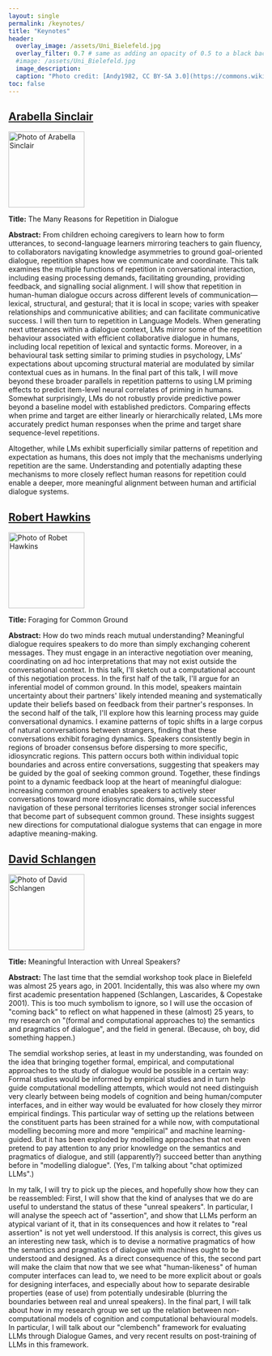 ```yaml
---
layout: single
permalink: /keynotes/
title: "Keynotes"
header:
  overlay_image: /assets/Uni_Bielefeld.jpg
  overlay_filter: 0.7 # same as adding an opacity of 0.5 to a black background
  #image: /assets/Uni_Bielefeld.jpg
  image_description: 
  caption: "Photo credit: [Andy1982, CC BY-SA 3.0](https://commons.wikimedia.org/wiki/File:Uni_Bielefeld.jpg) via Wikimedia Commons"
toc: false
---
```


## [Arabella Sinclair](https://j-anie.github.io)

<img src="https://www.abdn.ac.uk/img/200x200/staffpages/uploads/s03as2/avatar/4A9pvt3VGgw8mLYGK8KFtwlTjkA0DXzGJ63snvy2.jpeg" width="150" alt="Photo of Arabella Sinclair" />

**Title:** The Many Reasons for Repetition in Dialogue

**Abstract:** From children echoing caregivers to learn how to form utterances, to second-language learners mirroring teachers to gain fluency, to collaborators navigating knowledge asymmetries to ground goal-oriented dialogue, repetition shapes how we communicate and coordinate. This talk examines the multiple functions of repetition in conversational interaction, including easing processing demands, facilitating grounding, providing feedback, and signalling social alignment. I will show that repetition in human-human dialogue occurs across different levels of communication—lexical, structural, and gestural; that it is local in scope; varies with speaker relationships and communicative abilities; and can facilitate communicative success. I will then turn to repetition in Language Models. When generating next utterances within a dialogue context, LMs mirror some of the repetition behaviour associated with efficient collaborative dialogue in humans, including local repetition of lexical and syntactic forms. Moreover, in a behavioural task setting similar to priming studies in psychology, LMs’ expectations about upcoming structural material are modulated by similar contextual cues as in humans. In the final part of this talk, I will move beyond these broader parallels in repetition patterns to using LM priming effects to predict item-level neural correlates of priming in humans. Somewhat surprisingly, LMs do not robustly provide predictive power beyond a baseline model with established predictors. Comparing effects when prime and target are either linearly or hierarchically related, LMs more accurately predict human responses when the prime and target share sequence-level repetitions. 

Altogether, while LMs exhibit superficially similar patterns of repetition and expectation as humans, this does not imply that the mechanisms underlying repetition are the same. Understanding and potentially adapting these mechanisms to more closely reflect human reasons for repetition could enable a deeper, more meaningful alignment between human and artificial dialogue systems.


## [Robert Hawkins](https://rdhawkins.com)
<img src="https://rdhawkins.com/wp-content/uploads/2019/12/2efa8952-50ee-4bb5-8f5f-f3eb14752dfe_1_201_a-e1575951441133.jpeg" width="150" alt="Photo of Robet Hawkins" />

**Title:** Foraging for Common Ground

**Abstract:** How do two minds reach mutual understanding? Meaningful dialogue requires speakers to do more than simply exchanging coherent messages. They must engage in an interactive negotiation over meaning, coordinating on ad hoc interpretations that may not exist outside the conversational context. In this talk, I'll sketch out a computational account of this negotiation process. In the first half of the talk, I'll argue for an inferential model of common ground. In this model, speakers maintain uncertainty about their partners' likely intended meaning and systematically update their beliefs based on feedback from their partner's responses. In the second half of the talk, I'll explore how this learning process may guide conversational dynamics. I examine patterns of topic shifts in a large corpus of natural conversations between strangers, finding that these conversations exhibit foraging dynamics. Speakers consistently begin in regions of broader consensus before dispersing to more specific, idiosyncratic regions. This pattern occurs both within individual topic boundaries and across entire conversations, suggesting that speakers may be guided by the goal of seeking common ground. Together, these findings point to a dynamic feedback loop at the heart of meaningful dialogue: increasing common ground enables speakers to actively steer conversations toward more idiosyncratic domains, while successful navigation of these personal territories licenses stronger social inferences that become part of subsequent common ground. These insights suggest new directions for computational dialogue systems that can engage in more adaptive meaning-making.


## [David Schlangen](https://www.ling.uni-potsdam.de/~das/)

<img src="https://www.ling.uni-potsdam.de/~das/DSchlangen_Portrait_2019_klein.jpg" width="150" alt="Photo of David Schlangen" />

**Title:** Meaningful Interaction with Unreal Speakers?

**Abstract:** 
The last time that the semdial workshop took place in Bielefeld was almost 25 years ago, in 2001. Incidentally, this was also where my own first academic presentation happened (Schlangen, Lascarides, & Copestake 2001). This is too much symbolism to ignore, so I will use the occasion of "coming back" to reflect on what happened in these (almost) 25 years, to my research on "(formal and computational approaches to) the semantics and pragmatics of dialogue", and the field in general. (Because, oh boy, did something happen.)

The semdial workshop series, at least in my understanding, was founded on the idea that bringing together formal, empirical, and computational approaches to the study of dialogue would be possible in a certain way: Formal studies would be informed by empirical studies and in turn help guide computational modelling attempts, which would not need distinguish very clearly between being models of cognition and being human/computer interfaces, and in either way would be evaluated for how closely they mirror empirical findings. This particular way of setting up the relations between the constituent parts has been strained for a while now, with computational modelling becoming more and more "empirical" and machine learning-guided. But it has been exploded by modelling approaches that not even pretend to pay attention to any prior knowledge on the semantics and pragmatics of dialogue, and still (apparently?) succeed better than anything before in "modelling dialogue". (Yes, I'm talking about "chat optimized LLMs".)

In my talk, I will try to pick up the pieces, and hopefully show how they can be reassembled: First, I will show that the kind of analyses that we do are useful to understand the status of these "unreal speakers". In particular, I will analyse the speech act of "assertion", and show that LLMs perform an atypical variant of it, that in its consequences and how it relates to "real assertion" is not yet well understood. If this analysis is correct, this gives us an interesting new task, which is to devise a normative pragmatics of how the semantics and pragmatics of dialogue with machines ought to be understood and designed. As a direct consequence of this, the second part will make the claim that now that we see what "human-likeness" of human computer interfaces can lead to, we need to be more explicit about or goals for designing interfaces, and especially about how to separate desirable properties (ease of use) from potentially undesirable (blurring the boundaries between real and unreal speakers). In the final part, I will talk about how in my research group we set up the relation between non-computational models of cognition and computational behavioural models. In particular, I will talk about our "clembench" framework for evaluating LLMs through Dialogue Games, and very recent results on post-training of LLMs in this framework.


